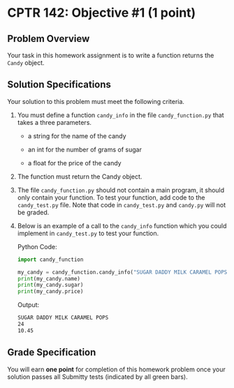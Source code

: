 # CPTR 142: Objective #1 (1 point)

## Problem Overview

Your task in this homework assignment is to write a function returns the `Candy` object.

## Solution Specifications

Your solution to this problem must meet the following criteria.

1. You must define a function `candy_info` in the file `candy_function.py` that takes a three parameters.

    * a string for the name of the candy

    * an int for the number of grams of sugar

    * a float for the price of the candy

1. The function must return the Candy object.

1. The file `candy_function.py` should not contain a main program, it should only contain your function. To test your function, add code to the `candy_test.py` file. Note that code in `candy_test.py` and `candy.py` will not be graded.

1. Below is an example of a call to the `candy_info` function which you could implement in `candy_test.py` to test your function.

    Python Code:
    ```python
    import candy_function

    my_candy = candy_function.candy_info("SUGAR DADDY MILK CARAMEL POPS", 24, 10.45)
    print(my_candy.name)
    print(my_candy.sugar)
    print(my_candy.price)
    ```

    Output:
    ```html
    SUGAR DADDY MILK CARAMEL POPS
    24
    10.45
    ```

## Grade Specification

You will earn **one point** for completion of this homework problem once your solution passes all Submitty tests (indicated by all green bars).
